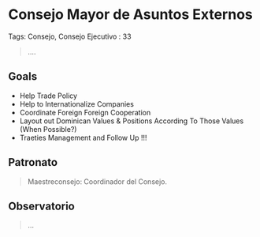 # Consejo Mayor de Asuntos Externos

Tags: Consejo, Consejo Ejecutivo
: 33

> ….
> 

## Goals

- Help Trade Policy
- Help to Internationalize Companies
- Coordinate Foreign Foreign Cooperation
- Layout out Dominican Values & Positions According To Those Values (When Possible?)
- Traeties Management and Follow Up !!!

## Patronato

> Maestreconsejo: Coordinador del Consejo.
> 

## Observatorio

> …
>
